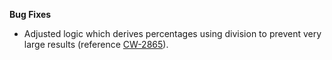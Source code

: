 **Bug Fixes**

* Adjusted logic which derives percentages using division to prevent very large results (reference [CW-2865](https://barchartsolutions.atlassian.net/browse/CW-2865)).